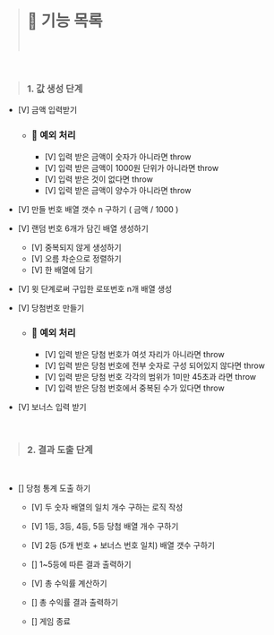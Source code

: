 > # 🚀 기능 목록
>
> <br>

<br>

> ### 1. 값 생성 단계

- [V] 금액 입력받기

  - ### 🚨 예외 처리
    - [V] 입력 받은 금액이 숫자가 아니라면 throw
    - [V] 입력 받은 금액이 1000원 단위가 아니라면 throw
    - [V] 입력 받은 것이 없다면 throw
    - [V] 입력 받은 금액이 양수가 아니라면 throw

- [V] 만들 번호 배열 갯수 n 구하기 ( 금액 / 1000 )

- [V] 랜덤 번호 6개가 담긴 배열 생성하기

  - [V] 중복되지 않게 생성하기
  - [V] 오름 차순으로 정렬하기
  - [V] 한 배열에 담기

- [V] 윗 단계로써 구입한 로또번호 n개 배열 생성

- [V] 당첨번호 만들기

  - ### 🚨 예외 처리

    - [V] 입력 받은 당첨 번호가 여섯 자리가 아니라면 throw
    - [V] 입력 받은 당첨 번호에 전부 숫자로 구성 되어있지 않다면 throw
    - [V] 입력 받은 당첨 번호 각각의 범위가 1미만 45초과 라면 throw
    - [V] 입력 받은 당첨 번호에서 중복된 수가 있다면 throw

- [V] 보너스 입력 받기

  <br>

> ### 2. 결과 도출 단계

<br>

- [] 당첨 통계 도출 하기

  - [V] 두 숫자 배열의 일치 개수 구하는 로직 작성

  - [V] 1등, 3등, 4등, 5등 당첨 배열 개수 구하기
  - [V] 2등 (5개 번호 + 보너스 번호 일치) 배열 갯수 구하기
  - [] 1~5등에 따른 결과 출력하기
  - [V] 총 수익률 계산하기
  - [] 총 수익률 결과 출력하기
  - [] 게임 종료
